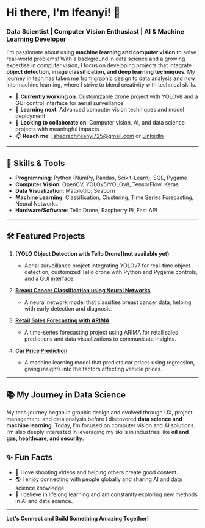 # Hi there, I'm Ifeanyi! 👋
### Data Scientist | Computer Vision Enthusiast | AI & Machine Learning Developer

I'm passionate about using **machine learning and computer vision** to solve real-world problems! With a background in data science and a growing expertise in computer vision, I focus on developing projects that integrate **object detection, image classification, and deep learning techniques**. My journey in tech has taken me from graphic design to data analysis and now into machine learning, where I strive to blend creativity with technical skills.

- 🔭 **Currently working on**: Customizable drone project with YOLOv8 and a GUI control interface for aerial surveillance
- 🌱 **Learning next**: Advanced computer vision techniques and model deployment
- 👯 **Looking to collaborate on**: Computer vision, AI, and data science projects with meaningful impacts
- 📫 **Reach me**: [shedrachifeanyi725@gmail.com or [LinkedIn](https://www.linkedin.com/in/yourprofile)

---

## 🚀 Skills & Tools
- **Programming**: Python (NumPy, Pandas, Scikit-Learn), SQL, Pygame
- **Computer Vision**: OpenCV, YOLOv5/YOLOv8, TensorFlow, Keras
- **Data Visualization**: Matplotlib, Seaborn
- **Machine Learning**: Classification, Clustering, Time Series Forecasting, Neural Networks
- **Hardware/Software**: Tello Drone, Raspberry Pi, Fast API

---

## 🛠️ Featured Projects

1. **[YOLO Object Detection with Tello Drone](not available yet)**
   - Aerial surveillance project integrating YOLOv7 for real-time object detection, customized Tello drone with Python and Pygame controls, and a GUI interface.

2. **[Breast Cancer Classification using Neural Networks](https://github.com/ifeanyiojji/Breast-Cancer-Classification-with-NN)**
   - A neural network model that classifies breast cancer data, helping with early detection and diagnosis.

3. **[Retail Sales Forecasting with ARIMA](https://github.com/ifeanyiojji/Retail-Sales-Forecasting)**
   - A time-series forecasting project using ARIMA for retail sales predictions and data visualizations to communicate insights.

4. **[Car Price Prediction](https://github.com/ifeanyiojji/Car-Price-Prediction)**
   - A machine learning model that predicts car prices using regression, giving insights into the factors affecting vehicle prices.

---

## 📚 My Journey in Data Science
My tech journey began in graphic design and evolved through UX, project management, and data analysis before I discovered **data science and machine learning**. Today, I’m focused on computer vision and AI solutions. I’m also deeply interested in leveraging my skills in industries like **oil and gas, healthcare, and security**.

## ✨ Fun Facts
- 🎥 I love shooting videos and helping others create good content.
- 🌎 I enjoy connecting with people globally and sharing AI and data science knowledge.
- 🧠 I believe in lifelong learning and am constantly exploring new methods in AI and data science.

---

**Let's Connect and Build Something Amazing Together!** 
